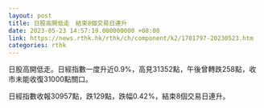```yaml
---
layout: post
title: 日股高開低走　結束8個交易日連升
date: 2023-05-23 14:57:19.000000000 +08:00
link: https://news.rthk.hk/rthk/ch/component/k2/1701797-20230523.htm
categories: rthk
---
```


日股高開低走。日經指數一度升近0.9%，高見31352點，午後曾轉跌258點，收市未能收復31000點關口。

日經指數收報30957點，跌129點，跌幅0.42%，結束8個交易日連升。
